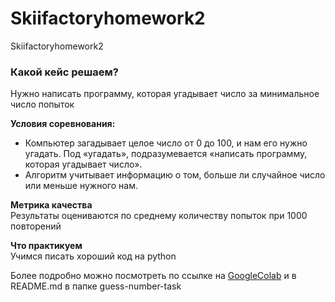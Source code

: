 # Skiifactoryhomework2
Skiifactoryhomework2
### Какой кейс решаем?    
Нужно написать программу, которая угадывает число за минимальное число попыток

**Условия соревнования:**  
- Компьютер загадывает целое число от 0 до 100, и нам его нужно угадать. Под «угадать», подразумевается «написать программу, которая угадывает число».
- Алгоритм учитывает информацию о том, больше ли случайное число или меньше нужного нам.

**Метрика качества**     
Результаты оцениваются по среднему количеству попыток при 1000 повторений

**Что практикуем**     
Учимся писать хороший код на python

Более подробно можно посмотреть по ссылке на [GoogleColab](https://colab.research.google.com/drive/1wcM4uE0DJjvRxmf-V-BwSLcqNC5ICUgh?usp=sharing) и в README.md в папке guess-number-task